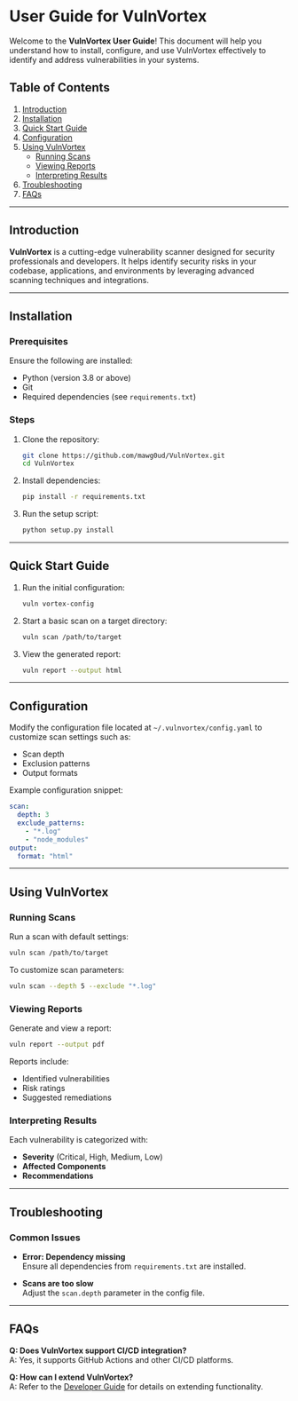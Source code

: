 

# User Guide for VulnVortex

Welcome to the **VulnVortex User Guide**! This document will help you understand how to install, configure, and use VulnVortex effectively to identify and address vulnerabilities in your systems.

## **Table of Contents**
1. [Introduction](#introduction)
2. [Installation](#installation)
3. [Quick Start Guide](#quick-start-guide)
4. [Configuration](#configuration)
5. [Using VulnVortex](#using-vulnvortex)
   - [Running Scans](#running-scans)
   - [Viewing Reports](#viewing-reports)
   - [Interpreting Results](#interpreting-results)
6. [Troubleshooting](#troubleshooting)
7. [FAQs](#faqs)

---

## **Introduction**

**VulnVortex** is a cutting-edge vulnerability scanner designed for security professionals and developers. It helps identify security risks in your codebase, applications, and environments by leveraging advanced scanning techniques and integrations.

---

## **Installation**

### **Prerequisites**
Ensure the following are installed:
- Python (version 3.8 or above)
- Git
- Required dependencies (see `requirements.txt`)

### **Steps**
1. Clone the repository:
   ```bash
   git clone https://github.com/mawg0ud/VulnVortex.git
   cd VulnVortex
   ```
2. Install dependencies:
   ```bash
   pip install -r requirements.txt
   ```
3. Run the setup script:
   ```bash
   python setup.py install
   ```

---

## **Quick Start Guide**

1. Run the initial configuration:
   ```bash
   vuln vortex-config
   ```
2. Start a basic scan on a target directory:
   ```bash
   vuln scan /path/to/target
   ```
3. View the generated report:
   ```bash
   vuln report --output html
   ```

---

## **Configuration**

Modify the configuration file located at `~/.vulnvortex/config.yaml` to customize scan settings such as:
- Scan depth
- Exclusion patterns
- Output formats

Example configuration snippet:
```yaml
scan:
  depth: 3
  exclude_patterns:
    - "*.log"
    - "node_modules"
output:
  format: "html"
```

---

## **Using VulnVortex**

### **Running Scans**
Run a scan with default settings:
```bash
vuln scan /path/to/target
```

To customize scan parameters:
```bash
vuln scan --depth 5 --exclude "*.log"
```

### **Viewing Reports**
Generate and view a report:
```bash
vuln report --output pdf
```

Reports include:
- Identified vulnerabilities
- Risk ratings
- Suggested remediations

### **Interpreting Results**
Each vulnerability is categorized with:
- **Severity** (Critical, High, Medium, Low)
- **Affected Components**
- **Recommendations**

---

## **Troubleshooting**

### Common Issues
- **Error: Dependency missing**  
  Ensure all dependencies from `requirements.txt` are installed.

- **Scans are too slow**  
  Adjust the `scan.depth` parameter in the config file.

---

## **FAQs**

**Q: Does VulnVortex support CI/CD integration?**  
A: Yes, it supports GitHub Actions and other CI/CD platforms.

**Q: How can I extend VulnVortex?**  
A: Refer to the [Developer Guide](developer_guide.md) for details on extending functionality.

